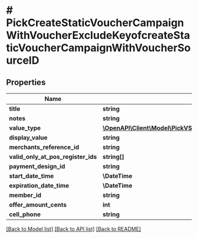 # # PickCreateStaticVoucherCampaignWithVoucherExcludeKeyofcreateStaticVoucherCampaignWithVoucherSourceID

## Properties

Name | Type | Description | Notes
------------ | ------------- | ------------- | -------------
**title** | **string** |  |
**notes** | **string** |  |
**value_type** | [**\OpenAPI\Client\Model\PickVSCampaignUpdateParamsExcludeKeyofVSCampaignUpdateParamsStartDateOrExpirationDateValueType**](PickVSCampaignUpdateParamsExcludeKeyofVSCampaignUpdateParamsStartDateOrExpirationDateValueType.md) |  |
**display_value** | **string** |  | [optional]
**merchants_reference_id** | **string** |  | [optional]
**valid_only_at_pos_register_ids** | **string[]** |  | [optional]
**payment_design_id** | **string** |  |
**start_date_time** | **\DateTime** |  |
**expiration_date_time** | **\DateTime** |  |
**member_id** | **string** |  | [optional]
**offer_amount_cents** | **int** |  |
**cell_phone** | **string** |  | [optional]

[[Back to Model list]](../../README.md#models) [[Back to API list]](../../README.md#endpoints) [[Back to README]](../../README.md)
